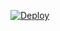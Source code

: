 
[![Deploy](https://www.herokucdn.com/deploy/button.png)](https://heroku.com/deploy?template=https://github.com/jane/example)
